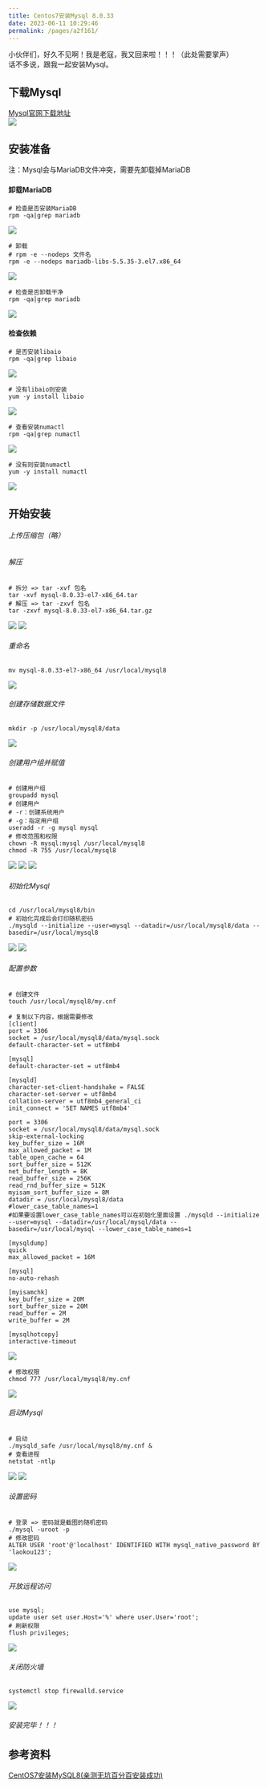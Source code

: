 ```yaml
---
title: Centos7安装Mysql 8.0.33
date: 2023-06-11 10:29:46
permalink: /pages/a2f161/
---
```


小伙伴们，好久不见啊！我是老寇，我又回来啦！！！（此处需要掌声）   
话不多说，跟我一起安装Mysql。

## 下载Mysql
<a target="_blank" href="https://dev.mysql.com/downloads/mysql">Mysql官网下载地址</a>  
<img src="/img/1/img.png"/>

## 安装准备
注：Mysql会与MariaDB文件冲突，需要先卸载掉MariaDB
#### 卸载MariaDB
```shell
# 检查是否安装MariaDB
rpm -qa|grep mariadb
```
<img src="/img/1/img_1.png"/>

```shell
# 卸载 
# rpm -e --nodeps 文件名
rpm -e --nodeps mariadb-libs-5.5.35-3.el7.x86_64
```
<img src="/img/1/img_2.png"/>

```shell
# 检查是否卸载干净
rpm -qa|grep mariadb
```
<img src="/img/1/img_3.png"/>

#### 检查依赖
```shell
# 是否安装libaio
rpm -qa|grep libaio
```
<img src="/img/1/img_4.png"/>

```shell
# 没有libaio则安装
yum -y install libaio
```
<img src="/img/1/img_5.png"/>

```shell
# 查看安装numactl
rpm -qa|grep numactl
```
<img src="/img/1/img_6.png"/>

```shell
# 没有则安装numactl
yum -y install numactl
```
<img src="/img/1/img_7.png"/>

## 开始安装
###### 上传压缩包（略）
###### 解压
```shell
# 拆分 => tar -xvf 包名
tar -xvf mysql-8.0.33-el7-x86_64.tar
# 解压 => tar -zxvf 包名
tar -zxvf mysql-8.0.33-el7-x86_64.tar.gz
```
<img src="/img/1/img_8.png"/>

<img src="/img/1/img_9.png"/>

###### 重命名
```shell
mv mysql-8.0.33-el7-x86_64 /usr/local/mysql8
```
<img src="/img/1/img_10.png"/>

###### 创建存储数据文件
```shell
mkdir -p /usr/local/mysql8/data
```
<img src="/img/1/img_11.png"/>

###### 创建用户组并赋值
```shell
# 创建用户组
groupadd mysql
# 创建用户
# -r：创建系统用户
# -g：指定用户组
useradd -r -g mysql mysql
# 修改范围和权限
chown -R mysql:mysql /usr/local/mysql8
chmod -R 755 /usr/local/mysql8
```
<img src="/img/1/img_12.png"/>

<img src="/img/1/img_13.png"/>

<img src="/img/1/img_14.png"/>

###### 初始化Mysql
```shell
cd /usr/local/mysql8/bin
# 初始化完成后会打印随机密码
./mysqld --initialize --user=mysql --datadir=/usr/local/mysql8/data --basedir=/usr/local/mysql8
```
<img src="/img/1/img_15.png"/>

<img src="/img/1/img_16.png"/>

###### 配置参数
```shell
# 创建文件
touch /usr/local/mysql8/my.cnf

# 复制以下内容，根据需要修改
[client]
port = 3306
socket = /usr/local/mysql8/data/mysql.sock
default-character-set = utf8mb4

[mysql]  
default-character-set = utf8mb4

[mysqld]  
character-set-client-handshake = FALSE
character-set-server = utf8mb4
collation-server = utf8mb4_general_ci
init_connect = 'SET NAMES utf8mb4'

port = 3306
socket = /usr/local/mysql8/data/mysql.sock
skip-external-locking
key_buffer_size = 16M
max_allowed_packet = 1M
table_open_cache = 64
sort_buffer_size = 512K
net_buffer_length = 8K
read_buffer_size = 256K
read_rnd_buffer_size = 512K
myisam_sort_buffer_size = 8M
datadir = /usr/local/mysql8/data
#lower_case_table_names=1
#如果要设置lower_case_table_names可以在初始化里面设置 ./mysqld --initialize --user=mysql --datadir=/usr/local/mysql/data --basedir=/usr/local/mysql --lower_case_table_names=1

[mysqldump]
quick
max_allowed_packet = 16M

[mysql]
no-auto-rehash

[myisamchk]
key_buffer_size = 20M
sort_buffer_size = 20M
read_buffer = 2M
write_buffer = 2M

[mysqlhotcopy]
interactive-timeout
```
<img src="/img/1/img_17.png"/>

```shell
# 修改权限
chmod 777 /usr/local/mysql8/my.cnf
```
<img src="/img/1/img_18.png"/>

###### 启动Mysql
```shell
# 启动
./mysqld_safe /usr/local/mysql8/my.cnf &
# 查看进程
netstat -ntlp
```
<img src="/img/1/img_19.png"/>

<img src="/img/1/img_20.png"/>

###### 设置密码
```shell
# 登录 => 密码就是截图的随机密码
./mysql -uroot -p
# 修改密码
ALTER USER 'root'@'localhost' IDENTIFIED WITH mysql_native_password BY 'laokou123';
```
<img src="/img/1/img_21.png"/>

###### 开放远程访问
```shell
use mysql;
update user set user.Host='%' where user.User='root';
# 刷新权限
flush privileges;
```
<img src="/img/1/img_22.png"/>

###### 关闭防火墙
```shell
systemctl stop firewalld.service
```
<img src="/img/1/img_23.png"/>

###### 安装完毕！！！

## 参考资料
[CentOS7安装MySQL8(亲测无坑百分百安装成功)](https://blog.csdn.net/qq_36408717/article/details/126705287)